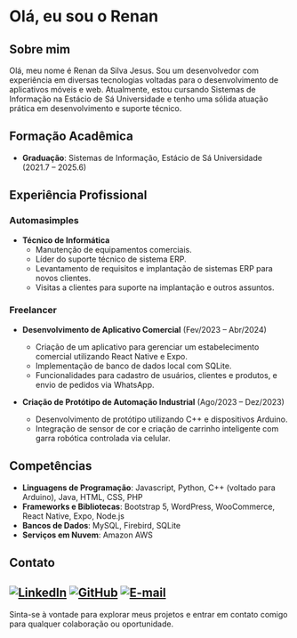 
# Olá, eu sou o Renan


## Sobre mim

Olá, meu nome é Renan da Silva Jesus. Sou um desenvolvedor com experiência em diversas tecnologias voltadas para o desenvolvimento de aplicativos móveis e web. Atualmente, estou cursando Sistemas de Informação na Estácio de Sá Universidade e tenho uma sólida atuação prática em desenvolvimento e suporte técnico.

## Formação Acadêmica

- **Graduação**: Sistemas de Informação, Estácio de Sá Universidade (2021.7 – 2025.6)

## Experiência Profissional

### Automasimples

- **Técnico de Informática** 
  - Manutenção de equipamentos comerciais.
  - Líder do suporte técnico de sistema ERP.
  - Levantamento de requisitos e implantação de sistemas ERP para novos clientes.
  - Visitas a clientes para suporte na implantação e outros assuntos.

### Freelancer

- **Desenvolvimento de Aplicativo Comercial** (Fev/2023 – Abr/2024)
  - Criação de um aplicativo para gerenciar um estabelecimento comercial utilizando React Native e Expo.
  - Implementação de banco de dados local com SQLite.
  - Funcionalidades para cadastro de usuários, clientes e produtos, e envio de pedidos via WhatsApp.

- **Criação de Protótipo de Automação Industrial** (Ago/2023 – Dez/2023)
  - Desenvolvimento de protótipo utilizando C++ e dispositivos Arduino.
  - Integração de sensor de cor e criação de carrinho inteligente com garra robótica controlada via celular.

## Competências

- **Linguagens de Programação**: Javascript, Python, C++ (voltado para Arduino), Java, HTML, CSS, PHP
- **Frameworks e Bibliotecas**: Bootstrap 5, WordPress, WooCommerce, React Native, Expo, Node.js
- **Bancos de Dados**: MySQL, Firebird, SQLite
- **Serviços em Nuvem**: Amazon AWS


## Contato



[![LinkedIn](https://img.shields.io/badge/LinkedIn-0077B5?style=for-the-badge&logo=linkedin&logoColor=white)](http://www.linkedin.com/in/renan-s-160520a3)
[![GitHub](https://img.shields.io/badge/GitHub-100000?style=for-the-badge&logo=github&logoColor=white)](https://github.com/renan862)
[![E-mail](https://img.shields.io/badge/-Email-000?style=for-the-badge&logo=microsoft-outlook&logoColor=007BFF)](mailto:renan.862@live.com)
---

Sinta-se à vontade para explorar meus projetos e entrar em contato comigo para qualquer colaboração ou oportunidade.
